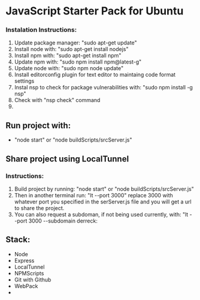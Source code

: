 <!DOCTYPE html>
<html>
<head></head>
<body>
    <h1>JavaScript Starter Pack for Ubuntu</h1>
    <h3>Instalation Instructions:</h3>
    <ol>
    <li>Update package manager: "sudo apt-get update"</li>
    <li>Install node with: "sudo apt-get install nodejs"</li>
    <li>Install npm with: "sudo apt-get install npm"</li>
    <li>Update npm with: "sudo npm install npm@latest-g"</li>
    <li>Update node with: "sudo npm node update"</li>
    <li>Install editorconfig plugin for text editor to maintaing code format settings</li>
    <li>Instal nsp to check for package vulnerabilities with: "sudo npm install -g nsp"</li>
    <li>Check with "nsp check" command</li>
        <li></li>
    </ol>
    <h2>Run project with:</h2>
    <ul>
    <li>"node start" or "node buildScripts/srcServer.js"</li>
    </ul>
    <h2>Share project using LocalTunnel</h2>
    <h3>Instructions:</h3>
    <ol>
    <li>Build project by running: "node start" or "node buildScripts/srcServer.js"</li>
    <li>Then in another terminal run: "lt --port 3000" replace 3000 with whatever port you specified in the serServer.js file and you will get a url to share the project.</li>
    <li>You can also request a subdoman, if not being used currently, with: "lt --port 3000 --subdomain derreck:</li>
    </ol>
    <h2>Stack:</h2>
    <ul>
    <li>Node</li>
    <li>Express</li>
    <li>LocalTunnel</li>
    <li>NPMScripts</li>
    <li>Git with Github</li>
    <li>WebPack</li>
    <li></li>
    </ul>
</body>
</html>
